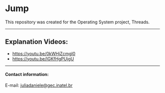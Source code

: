 # Jump
This repository was created for the Operating System project, Threads.

----

## Explanation Videos:

- https://youtu.be/0kWHjZcmgI0
- https://youtu.be/IGKfHgPUjgU

---

#### Contact information:
E-mail: juliadaniele@gec.inatel.br
